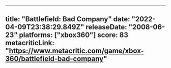 
---
title: "Battlefield: Bad Company"
date: "2022-04-09T23:38:29.849Z"
releaseDate: "2008-06-23"
platforms: ["xbox360"]
score: 83
metacriticLink: "https://www.metacritic.com/game/xbox-360/battlefield-bad-company"
---
